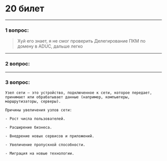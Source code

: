# 20 билет

---

### 1 вопрос:
> Хуй его знает, я не смог проверить
Делегирование ПКМ по домену в ADUC, дальше легко

---

### 2 вопрос:

---

### 3 вопрос:
```text
Узел сети — это устройство, подключенное к сети, которое передает, принимает или обрабатывает данные (например, компьютеры, маршрутизаторы, серверы).

Причины увеличения узлов сети:

- Рост числа пользователей.

- Расширение бизнеса.

- Внедрение новых сервисов и приложений.

- Увеличение пропускной способности.

- Миграция на новые технологии.
```